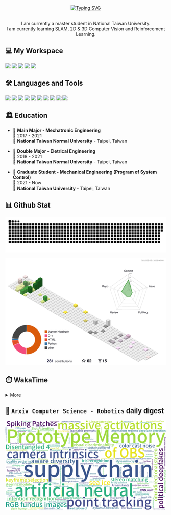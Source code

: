 <p align="center">
  <a href="https://git.io/typing-svg"><img src="https://readme-typing-svg.demolab.com?font=Fira+Code&size=50&pause=1000&color=040C10&center=true&vCenter=true&width=600&height=100&lines=Hi+%F0%9F%91%8B%2C+I'm+Offliner;Nice+to+meet+you!" alt="Typing SVG"/></a>
</p>

<p align='center'>
  <br>I am currently a master student in National Taiwan University.</br>
  I am currently learning SLAM, 2D & 3D Computer Vision and Reinforcement Learning.
</p>

<h2 align="left">💻 My Workspace</h2>
<p align='left'>
  <img src="https://img.shields.io/badge/windows%2011-%230078D6.svg?&style=for-the-badge&logo=windows&logoColor=white" />
  <img src="https://img.shields.io/badge/Ubuntu%2020.04-E95420.svg?style=for-the-badge&logo=ubuntu&logoColor=white" />
  <img src="https://img.shields.io/badge/intel-core%20i5%2012th-%230071C5.svg?&style=for-the-badge&logo=intel&logoColor=white" />
  <img src="https://img.shields.io/badge/RAM-16GB-%230071C5.svg?&style=for-the-badge&logoColor=white" />
  <img src="https://img.shields.io/badge/nvidia-gtx%203050-%2376B900.svg?&style=for-the-badge&logo=nvidia&logoColor=white" />
</p>

<h2 align="left">🛠️ Languages and Tools</h2>
<p align='left'>
  <img src="https://img.shields.io/badge/C-00599C?style=for-the-badge&logo=c&logoColor=white" />
  <img src="https://img.shields.io/badge/C%2B%2B-00599C?style=for-the-badge&logo=c%2B%2B&logoColor=white" />
  <img src="https://img.shields.io/badge/Python-FFD43B?style=for-the-badge&logo=python&logoColor=blue" />
  <img src="https://img.shields.io/badge/PyTorch-EE4C2C?style=for-the-badge&logo=PyTorch&logoColor=white" />
  <img src="https://img.shields.io/badge/PyTorch Lightning-792EE5?style=for-the-badge&logo=PyTorch Lightning&logoColor=white" />
  <img src="https://img.shields.io/badge/TensorFlow-FF6F00?style=for-the-badge&logo=TensorFlow&logoColor=white" />
  <img src="https://img.shields.io/badge/Keras-D00000?style=for-the-badge&logo=Keras&logoColor=white" />
  <img src="https://img.shields.io/badge/Docker-2CA5E0?style=for-the-badge&logo=docker&logoColor=white" />
  <img src="https://img.shields.io/badge/GIT-E44C30?style=for-the-badge&logo=git&logoColor=white" />
  <img src="https://img.shields.io/badge/Qt-41CD52?style=for-the-badge&logo=qt&logoColor=white" />  
</p>

## 🏛️ Education
- 📖 **Main Major - Mechatronic Engineering**\
📆 2017 - 2021\
📍 **National Taiwan Normal University** - Taipei, Taiwan

- 📖 **Double Major - Eletrical Engineering**\
📆 2018 - 2021\
📍 **National Taiwan Normal University** - Taipei, Taiwan

- 📖 **Graduate Student - Mechanical Engineering (Program of System Control)**\
📆 2021 - Now\
📍 **National Taiwan University** - Taipei, Taiwan

<h2 align="left">📊 Github Stat</h2>

![GitHub Snake Light](https://github.com/Offliners/Offliners/blob/output/github-contribution-grid-snake.svg)

![](./profile-3d-contrib/profile-season-animate.svg)

<h2 align="left">⏱️ WakaTime</h2>

<details>
<summary>More</summary>

<!--START_SECTION:waka-->
![Code Time](http://img.shields.io/badge/Code%20Time-637%20hrs%2032%20mins-blue)

![Profile Views](http://img.shields.io/badge/Profile%20Views-34-blue)

**🐱 My GitHub Data** 

> 📦 6.0 MB Used in GitHub's Storage 
 > 
> 🏆 73 Contributions in the Year 2023
 > 
> 🚫 Not Opted to Hire
 > 
> 📜 45 Public Repositories 
 > 
> 🔑 29 Private Repositories 
 > 
📊 **This Week I Spent My Time On** 

```text
🕑︎ Time Zone: Asia/Taipei

💬 Programming Languages: 
Python                   29 hrs 23 mins      ████████████████████░░░░░   78.42 % 
Text                     2 hrs 45 mins       ██░░░░░░░░░░░░░░░░░░░░░░░   07.37 % 
Markdown                 2 hrs 5 mins        █░░░░░░░░░░░░░░░░░░░░░░░░   05.57 % 
C++                      1 hr 6 mins         █░░░░░░░░░░░░░░░░░░░░░░░░   02.94 % 
Other                    49 mins             █░░░░░░░░░░░░░░░░░░░░░░░░   02.19 % 

🔥 Editors: 
VS Code                  37 hrs 29 mins      █████████████████████████   100.00 % 

🐱‍💻 Projects: 
human_robot_interaction  29 hrs 25 mins      ████████████████████░░░░░   78.47 % 
Multilingual_Dialogue_Sys3 hrs 57 mins       ███░░░░░░░░░░░░░░░░░░░░░░   10.55 % 
dashgo                   3 hrs 42 mins       ██░░░░░░░░░░░░░░░░░░░░░░░   09.91 % 
LiDAR-Gazebo-Simulation  12 mins             ░░░░░░░░░░░░░░░░░░░░░░░░░   00.54 % 
mpu6050_serial_to_imu    3 mins              ░░░░░░░░░░░░░░░░░░░░░░░░░   00.15 % 

💻 Operating System: 
Linux                    37 hrs 29 mins      █████████████████████████   100.00 % 
```

**I Mostly Code in Python** 

```text
Python                   27 repos            ██████████░░░░░░░░░░░░░░░   38.03 % 
C++                      23 repos            ████████░░░░░░░░░░░░░░░░░   32.39 % 
C                        8 repos             ███░░░░░░░░░░░░░░░░░░░░░░   11.27 % 
Jupyter Notebook         6 repos             ██░░░░░░░░░░░░░░░░░░░░░░░   08.45 % 
HTML                     1 repo              ░░░░░░░░░░░░░░░░░░░░░░░░░   01.41 % 
```




 Last Updated on 08/06/2023 20:06:34 UTC
<!--END_SECTION:waka-->

</details>

## 📃 `Arxiv Computer Science - Robotics` daily digest
<img src="https://github.com/Offliners/Offliners/blob/a225bdb8417e85392b4b4f5b8d8bc87185819b8d/wordcloud/wordcloud.png" alt="Word Cloud">
